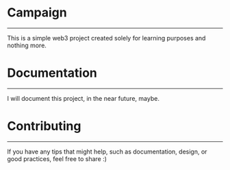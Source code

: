 # Campaign

---

This is a simple web3 project created solely for learning purposes and nothing more.



# Documentation

---

I will document this project, in the near future, maybe.



# Contributing

---

If you have any tips that might help, such as documentation, design, or good practices, feel free to share :)